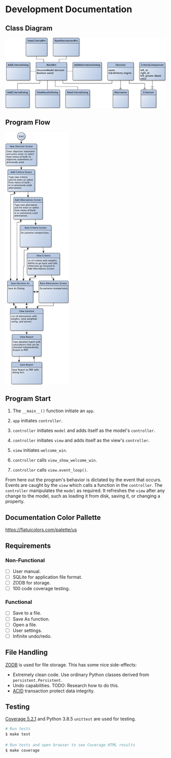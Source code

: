 # Development Documentation

## Class Diagram

![Class Diagram](img/yed/class_diagram.png)

## Program Flow

<img src="img/yed/screens.png" width="200">

## Program Start

1. The `__main__()` function initiate an `app`.

1. `app` initiates `controller`.

1. `controller` initiates `model` and adds itself as the model's `controller`.

1. `controller` initiates `view` and adds itself as the view's `controller`.

1. `view` initiates `welcome_win`.

1. `controller` calls `view_show_welcome_win`.

1. `controller` calls `view.event_loop()`.

From here out the program's behavior is dictated by the event that occurs. Events are caught by the `view` which calls a function in the `controller`. The `controller` manipulates the `model` as required. It refreshes the `view` after any change to the model, such as loading it from disk, saving it, or changing a property.

## Documentation Color Pallette

<https://flatuicolors.com/palette/us>

## Requirements

### Non-Functional

- [ ] User manual.
- [ ] SQLite for application file format.
- [ ] ZODB for storage.
- [ ] 100 code coverage testing.

### Functional

- [ ] Save to a file.
- [ ] Save As function.
- [ ] Open a file.
- [ ] User settings.
- [ ] Infinite undo/redo.

## File Handling

[ZODB](https://zodb-docs.readthedocs.io/en/latest/) is used for file storage. This has some nice side-effects:

- Extremely clean code. Use ordinary Python classes derived from `persistent.Persistent`.
- Undo capabilities. TODO: Research how to do this.
- [ACID](<https://en.wikipedia.org/wiki/ACID_(computer_science)>) transaction protect data integrity.

## Testing

[Coverage 5.2.1](https://coverage.readthedocs.io/en/coverage-5.2.1/) and Python 3.8.5 `unittest` are used for testing.

```zsh
# Run tests
$ make test

# Run tests and open browser to see Coverage HTML results
$ make coverage
```

